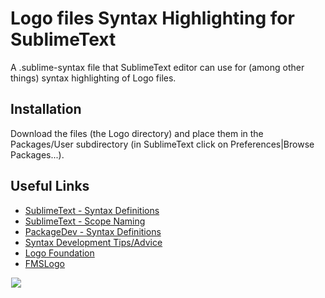 # Logo files Syntax Highlighting for SublimeText

A .sublime-syntax file that SublimeText editor can use for (among other things) syntax highlighting of Logo files.

## Installation

Download the files (the Logo directory) and place them in the Packages/User subdirectory (in SublimeText click on Preferences|Browse Packages...).

## Useful Links
- [SublimeText - Syntax Definitions](http://www.sublimetext.com/docs/3/syntax.html)
- [SublimeText - Scope Naming](http://www.sublimetext.com/docs/3/scope_naming.html)
- [PackageDev - Syntax Definitions](https://github.com/SublimeText/PackageDev/wiki/Syntax-Definitions)
- [Syntax Development Tips/Advice](https://github.com/sublimehq/Packages/issues/757)
- [Logo Foundation](http://el.media.mit.edu/logo-foundation/index.html)
- [FMSLogo](http://fmslogo.sourceforge.net/)

<img src="demo_animated.png" hspace="1em" />
